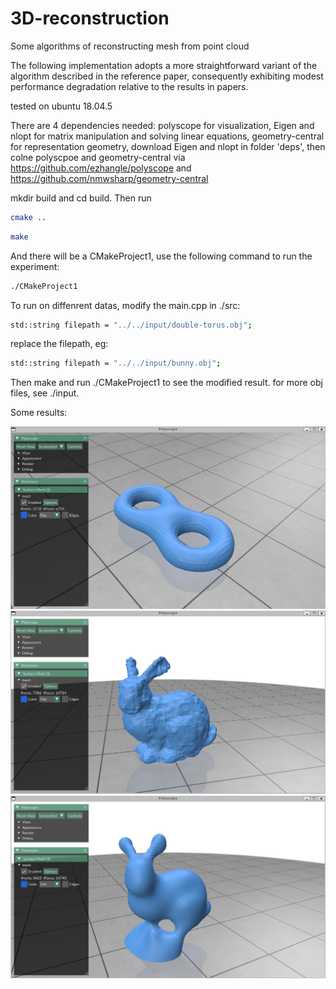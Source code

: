 # 3D-reconstruction
Some algorithms of reconstructing mesh from point cloud

The following implementation adopts a more straightforward variant of the algorithm described in the reference paper, consequently exhibiting modest performance degradation relative to the results in papers.

tested on ubuntu 18.04.5

There are 4 dependencies needed: polyscope for visualization, Eigen and nlopt for matrix manipulation and solving linear equations, geometry-central for representation geometry, download Eigen and nlopt in folder 'deps', then colne polyscpoe and geometry-central via https://github.com/ezhangle/polyscope and https://github.com/nmwsharp/geometry-central 

mkdir build and cd build. Then run 

```bash
cmake ..
```
```bash
make
```

And there will be a CMakeProject1, use the following command to run the experiment:
```bash
./CMakeProject1
```

To run on diffenrent datas, modify the main.cpp in ./src:
```bash
std::string filepath = "../../input/double-torus.obj"; 
```
replace the filepath, eg:
```bash
std::string filepath = "../../input/bunny.obj";
```
Then make and run ./CMakeProject1 to see the modified result.
for more obj files, see ./input.

Some results:

![Reconstructed Double-Torus](./img/img1.png)
![Reconstructed Bunny](./img/img2.png)
![Reconstructed smallBunny](./img/img3.png)



